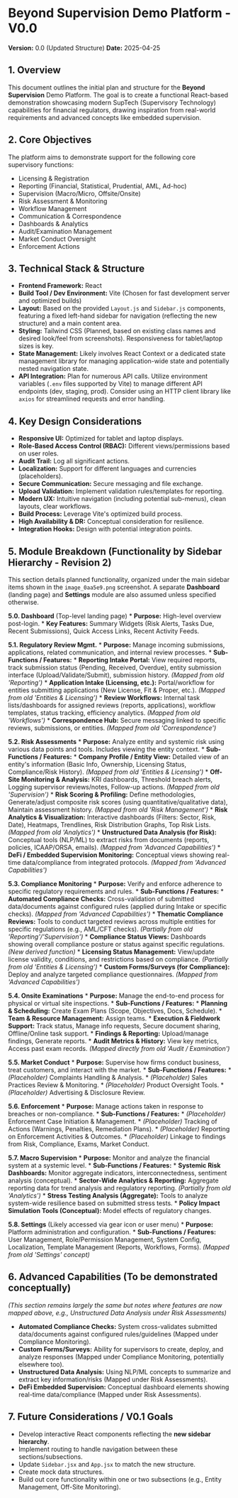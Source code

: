 # Beyond Supervision Demo Platform - V0.0

**Version:** 0.0 (Updated Structure)
**Date:** 2025-04-25

## 1. Overview

This document outlines the initial plan and structure for the **Beyond Supervision** Demo Platform. The goal is to create a functional React-based demonstration showcasing modern SupTech (Supervisory Technology) capabilities for financial regulators, drawing inspiration from real-world requirements and advanced concepts like embedded supervision.

## 2. Core Objectives

The platform aims to demonstrate support for the following core supervisory functions:

* Licensing & Registration
* Reporting (Financial, Statistical, Prudential, AML, Ad-hoc)
* Supervision (Macro/Micro, Offsite/Onsite)
* Risk Assessment & Monitoring
* Workflow Management
* Communication & Correspondence
* Dashboards & Analytics
* Audit/Examination Management
* Market Conduct Oversight
* Enforcement Actions

## 3. Technical Stack & Structure

* **Frontend Framework:** React
* **Build Tool / Dev Environment:** Vite (Chosen for fast development server and optimized builds)
* **Layout:** Based on the provided `Layout.js` and `Sidebar.js` components, featuring a fixed left-hand sidebar for navigation (reflecting the new structure) and a main content area.
* **Styling:** Tailwind CSS (Planned, based on existing class names and desired look/feel from screenshots). Responsiveness for tablet/laptop sizes is key.
* **State Management:** Likely involves React Context or a dedicated state management library for managing application-wide state and potentially nested navigation state.
* **API Integration:** Plan for numerous API calls. Utilize environment variables (`.env` files supported by Vite) to manage different API endpoints (dev, staging, prod). Consider using an HTTP client library like `axios` for streamlined requests and error handling.

## 4. Key Design Considerations

* **Responsive UI:** Optimized for tablet and laptop displays.
* **Role-Based Access Control (RBAC):** Different views/permissions based on user roles.
* **Audit Trail:** Log all significant actions.
* **Localization:** Support for different languages and currencies (placeholders).
* **Secure Communication:** Secure messaging and file exchange.
* **Upload Validation:** Implement validation rules/templates for reporting.
* **Modern UX:** Intuitive navigation (including potential sub-menus), clean layouts, clear workflows.
* **Build Process:** Leverage Vite's optimized build process.
* **High Availability & DR:** Conceptual consideration for resilience.
* **Integration Hooks:** Design with potential integration points.

## 5. Module Breakdown (Functionality by Sidebar Hierarchy - Revision 2)

This section details planned functionality, organized under the main sidebar items shown in the `image_0aa5e9.png` screenshot. A separate **Dashboard** (landing page) and **Settings** module are also assumed unless specified otherwise.

**5.0. Dashboard** (Top-level landing page)
    * **Purpose:** High-level overview post-login.
    * **Key Features:** Summary Widgets (Risk Alerts, Tasks Due, Recent Submissions), Quick Access Links, Recent Activity Feeds.

**5.1. Regulatory Review Mgmt.**
    * **Purpose:** Manage incoming submissions, applications, related communication, and internal review processes.
    * **Sub-Functions / Features:**
        * **Reporting Intake Portal:** View required reports, track submission status (Pending, Received, Overdue), entity submission interface (Upload/Validate/Submit), submission history. *(Mapped from old 'Reporting')*
        * **Application Intake (Licensing, etc.):** Portal/workflow for entities submitting applications (New License, Fit & Proper, etc.). *(Mapped from old 'Entities & Licensing')*
        * **Review Workflows:** Internal task lists/dashboards for assigned reviews (reports, applications), workflow templates, status tracking, efficiency analytics. *(Mapped from old 'Workflows')*
        * **Correspondence Hub:** Secure messaging linked to specific reviews, submissions, or entities. *(Mapped from old 'Correspondence')*

**5.2. Risk Assessments**
    * **Purpose:** Analyze entity and systemic risk using various data points and tools. Includes viewing the entity context.
    * **Sub-Functions / Features:**
        * **Company Profile / Entity View:** Detailed view of an entity's information (Basic Info, Ownership, Licensing Status, Compliance/Risk History). *(Mapped from old 'Entities & Licensing')*
        * **Off-Site Monitoring & Analysis:** KRI dashboards, Threshold breach alerts, Logging supervisor reviews/notes, Follow-up actions. *(Mapped from old 'Supervision')*
        * **Risk Scoring & Profiling:** Define methodologies, Generate/adjust composite risk scores (using quantitative/qualitative data), Maintain assessment history. *(Mapped from old 'Risk Management')*
        * **Risk Analytics & Visualization:** Interactive dashboards (Filters: Sector, Risk, Date), Heatmaps, Trendlines, Risk Distribution Graphs, Top Risk Lists. *(Mapped from old 'Analytics')*
        * **Unstructured Data Analysis (for Risk):** Conceptual tools (NLP/ML) to extract risks from documents (reports, policies, ICAAP/ORSA, emails). *(Mapped from 'Advanced Capabilities')*
        * **DeFi / Embedded Supervision Monitoring:** Conceptual views showing real-time data/compliance from integrated protocols. *(Mapped from 'Advanced Capabilities')*

**5.3. Compliance Monitoring**
    * **Purpose:** Verify and enforce adherence to specific regulatory requirements and rules.
    * **Sub-Functions / Features:**
        * **Automated Compliance Checks:** Cross-validation of submitted data/documents against configured rules (applied during Intake or specific checks). *(Mapped from 'Advanced Capabilities')*
        * **Thematic Compliance Reviews:** Tools to conduct targeted reviews across multiple entities for specific regulations (e.g., AML/CFT checks). *(Partially from old 'Reporting'/'Supervision')*
        * **Compliance Status Views:** Dashboards showing overall compliance posture or status against specific regulations. *(New derived function)*
        * **Licensing Status Management:** View/update license validity, conditions, and restrictions based on compliance. *(Partially from old 'Entities & Licensing')*
        * **Custom Forms/Surveys (for Compliance):** Deploy and analyze targeted compliance questionnaires. *(Mapped from 'Advanced Capabilities')*

**5.4. Onsite Examinations**
    * **Purpose:** Manage the end-to-end process for physical or virtual site inspections.
    * **Sub-Functions / Features:**
        * **Planning & Scheduling:** Create Exam Plans (Scope, Objectives, Docs, Schedule).
        * **Team & Resource Management:** Assign teams.
        * **Execution & Fieldwork Support:** Track status, Manage info requests, Secure document sharing, Offline/Online task support.
        * **Findings & Reporting:** Upload/manage findings, Generate reports.
        * **Audit Metrics & History:** View key metrics, Access past exam records. *(Mapped directly from old 'Audit / Examination')*

**5.5. Market Conduct**
    * **Purpose:** Supervise how firms conduct business, treat customers, and interact with the market.
    * **Sub-Functions / Features:**
        * *_(Placeholder)_* Complaints Handling & Analysis.
        * *_(Placeholder)_* Sales Practices Review & Monitoring.
        * *_(Placeholder)_* Product Oversight Tools.
        * *_(Placeholder)_* Advertising & Disclosure Review.

**5.6. Enforcement**
    * **Purpose:** Manage actions taken in response to breaches or non-compliance.
    * **Sub-Functions / Features:**
        * *_(Placeholder)_* Enforcement Case Initiation & Management.
        * *_(Placeholder)_* Tracking of Actions (Warnings, Penalties, Remediation Plans).
        * *_(Placeholder)_* Reporting on Enforcement Activities & Outcomes.
        * *_(Placeholder)_* Linkage to findings from Risk, Compliance, Exams, Market Conduct.

**5.7. Macro Supervision**
    * **Purpose:** Monitor and analyze the financial system at a systemic level.
    * **Sub-Functions / Features:**
        * **Systemic Risk Dashboards:** Monitor aggregate indicators, interconnectedness, sentiment analysis (conceptual).
        * **Sector-Wide Analytics & Reporting:** Aggregate reporting data for trend analysis and regulatory reporting. *(Partially from old 'Analytics')*
        * **Stress Testing Analysis (Aggregate):** Tools to analyze system-wide resilience based on submitted stress tests.
        * **Policy Impact Simulation Tools (Conceptual):** Model effects of regulatory changes.

**5.8. Settings** (Likely accessed via gear icon or user menu)
    * **Purpose:** Platform administration and configuration.
    * **Sub-Functions / Features:** User Management, Role/Permission Management, System Config, Localization, Template Management (Reports, Workflows, Forms). *(Mapped from old 'Settings' concept)*

## 6. Advanced Capabilities (To be demonstrated conceptually)

*(This section remains largely the same but notes where features are now mapped above, e.g., Unstructured Data Analysis under Risk Assessments)*

* **Automated Compliance Checks:** System cross-validates submitted data/documents against configured rules/guidelines (Mapped under Compliance Monitoring).
* **Custom Forms/Surveys:** Ability for supervisors to create, deploy, and analyze responses (Mapped under Compliance Monitoring, potentially elsewhere too).
* **Unstructured Data Analysis:** Using NLP/ML concepts to summarize and extract key information/risks (Mapped under Risk Assessments).
* **DeFi Embedded Supervision:** Conceptual dashboard elements showing real-time data/compliance (Mapped under Risk Assessments).

## 7. Future Considerations / V0.1 Goals

* Develop interactive React components reflecting the **new sidebar hierarchy**.
* Implement routing to handle navigation between these sections/subsections.
* Update `Sidebar.jsx` and `App.jsx` to match the new structure.
* Create mock data structures.
* Build out core functionality within one or two subsections (e.g., Entity Management, Off-Site Monitoring).
